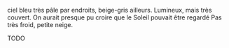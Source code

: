 ciel bleu très pâle par endroits, beige-gris ailleurs. Lumineux, mais très couvert. On aurait presque pu croire que le Soleil pouvait être regardé
Pas très froid, petite neige.

TODO
